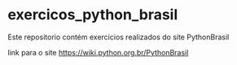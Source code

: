 # exercicos_python_brasil
Este repositorio contém exercicios realizados do site PythonBrasil

link para o site https://wiki.python.org.br/PythonBrasil
